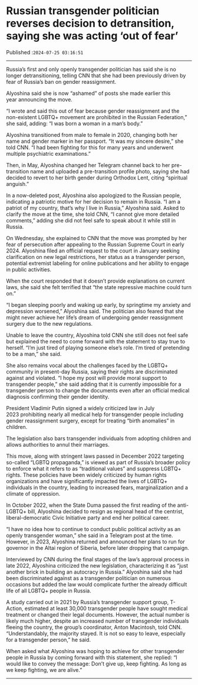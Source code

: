 # Russian transgender politician reverses decision to detransition, saying she was acting ‘out of fear’

Published :`2024-07-25 03:16:51`

---

Russia’s first and only openly transgender politician has said she is no longer detransitioning, telling CNN that she had been previously driven by fear of Russia’s ban on gender reassignment.

Alyoshina said she is now “ashamed” of posts she made earlier this year announcing the move.

“I wrote and said this out of fear because gender reassignment and the non-existent LGBTQ+ movement are prohibited in the Russian Federation,” she said, adding: “I was born a woman in a man’s body.”

Alyoshina transitioned from male to female in 2020, changing both her name and gender marker in her passport. “It was my sincere desire,” she told CNN. “I had been fighting for this for many years and underwent multiple psychiatric examinations.”

Then, in May, Alyoshina changed her Telegram channel back to her pre-transition name and uploaded a pre-transition profile photo, saying she had decided to revert to her birth gender during Orthodox Lent, citing “spiritual anguish.”

In a now-deleted post, Alyoshina also apologized to the Russian people, indicating a patriotic motive for her decision to remain in Russia. “I am a patriot of my country, that’s why I live in Russia,” Alyoshina said. Asked to clarify the move at the time, she told CNN, “I cannot give more detailed comments,” adding she did not feel safe to speak about it while still in Russia.

On Wednesday, she explained to CNN that the move was prompted by her fear of persecution after appealing to the Russian Supreme Court in early 2024. Alyoshina filed an official request to the court in January seeking clarification on new legal restrictions, her status as a transgender person, potential extremist labeling for online publications and her ability to engage in public activities.

When the court responded that it doesn’t provide explanations on current laws, she said she felt terrified that “the state repressive machine could turn on.”

“I began sleeping poorly and waking up early, by springtime my anxiety and depression worsened,” Alyoshina said. The politician also feared that she might never achieve her life’s dream of undergoing gender reassignment surgery due to the new regulations.

Unable to leave the country, Alyoshina told CNN she still does not feel safe but explained the need to come forward with the statement to stay true to herself. “I’m just tired of playing someone else’s role. I’m tired of pretending to be a man,” she said.

She also remains vocal about the challenges faced by the LGBTQ+ community in present-day Russia, saying their rights are discriminated against and violated. “I hope my post will provide moral support to transgender people,” she said adding that it is currently impossible for a transgender person to change the documents even after an official medical diagnosis confirming their gender identity.

President Vladimir Putin signed a widely criticized law in July 2023 prohibiting nearly all medical help for transgender people including gender reassignment surgery, except for treating “birth anomalies” in children.

The legislation also bars transgender individuals from adopting children and allows authorities to annul their marriages.

This move, along with stringent laws passed in December 2022 targeting so-called “LGBTQ propaganda,” is viewed as part of Russia’s broader policy to enforce what it refers to as “traditional values” and suppress LGBTQ+ rights. These policies have been widely criticized by human rights organizations and have significantly impacted the lives of LGBTQ+ individuals in the country, leading to increased fears, marginalization and a climate of oppression.

In October 2022, when the State Duma passed the first reading of the anti-LGBTQ+ bill, Alyoshina decided to resign as regional head of the centrist, liberal-democratic Civic Initiative party and end her political career.

“I have no idea how to continue to conduct public political activity as an openly transgender woman,” she said in a Telegram post at the time. However, in 2023, Alyoshina returned and announced her plans to run for governor in the Altai region of Siberia, before later dropping that campaign.

Interviewed by CNN during the final stages of the law’s approval process in late 2022, Alyoshina criticized the new legislation, characterizing it as “just another brick in building an autocracy in Russia.” Alyoshina said she had been discriminated against as a transgender politician on numerous occasions but added the law would complicate further the already difficult life of all LGBTQ+ people in Russia.

A study carried out in 2021 by Russia’s transgender support group, T-Action, estimated at least 30,000 transgender people have sought medical treatment or changed their legal documents. However, the actual number is likely much higher, despite an increased number of transgender individuals fleeing the country, the group’s coordinator, Anton Macintosh, told CNN. “Understandably, the majority stayed. It is not so easy to leave, especially for a transgender person,” he said.

When asked what Alyoshina was hoping to achieve for other transgender people in Russia by coming forward with this statement, she replied: “I would like to convey the message: Don’t give up, keep fighting. As long as we keep fighting, we are alive.”

---

